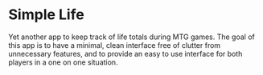 Simple Life
===========
Yet another app to keep track of life totals during MTG games.  The goal of this app is to have a minimal, clean interface free of clutter from unnecessary features, and to provide an easy to use interface for both players in a one on one situation.